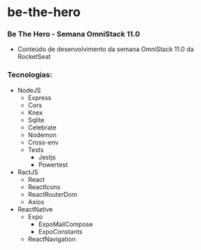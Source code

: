 # be-the-hero
### Be The Hero - Semana OmniStack 11.0

* Conteúdo de desenvolvimento da semana OmniStack 11.0 da RocketSeat
### Tecnologias:
- NodeJS
  - Express
  - Cors
  - Knex
  - Sqlite
  - Celebrate
  - Nodemon
  - Cross-env
  - Tests
    + Jestjs
    + Powertest
- RactJS
  - React
  - ReactIcons
  - ReactRouterDom
  - Axios
- ReactNative
  - Expo
    - ExpoMailCompose
    - ExpoConstants
  - ReactNavigation
